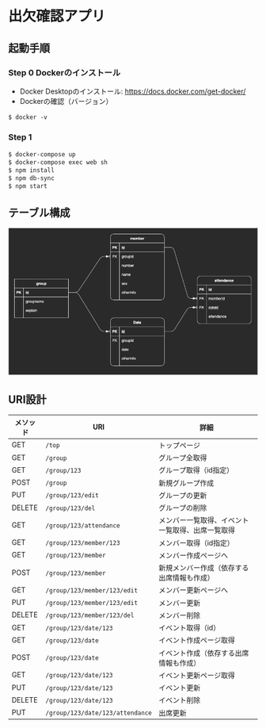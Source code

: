 # 出欠確認アプリ

## 起動手順
### Step 0 Dockerのインストール
* Docker Desktopのインストール: https://docs.docker.com/get-docker/
* Dockerの確認（バージョン）
```
$ docker -v
```
### Step 1
```
$ docker-compose up
$ docker-compose exec web sh
$ npm install
$ npm db-sync
$ npm start
```

## テーブル構成
<img src="./ER.png"/>

## URI設計

|メソッド|URI|詳細|
|-|-|-|
|GET|`/top`|トップページ|
|GET|`/group`|グループ全取得|
|GET|`/group/123`|グループ取得（id指定）|
|POST|`/group`|新規グループ作成|
|PUT|`/group/123/edit`|グループの更新|
|DELETE|`/group/123/del`|グループの削除|
|GET|`/group/123/attendance`|メンバー一覧取得、イベント一覧取得、出席一覧取得|
|GET|`/group/123/member/123`|メンバー取得（id指定）|
|GET|`/group/123/member`|メンバー作成ページへ|
|POST|`/group/123/member`|新規メンバー作成（依存する出席情報も作成）|
|GET|`/group/123/member/123/edit`|メンバー更新ページへ|
|PUT|`/group/123/member/123/edit`|メンバー更新|
|DELETE|`/group/123/member/123/del`|メンバー削除|
|GET|`/group/123/date/123`|イベント取得（id）|
|GET|`/group/123/date`|イベント作成ページ取得|
|POST|`/group/123/date`|イベント作成（依存する出席情報も作成）|
|GET|`/group/123/date/123`|イベント更新ページ取得|
|PUT|`/group/123/date/123`|イベント更新|
|DELETE|`/group/123/date/123`|イベント削除|
|PUT|`/group/123/date/123/attendance`|出席更新|

